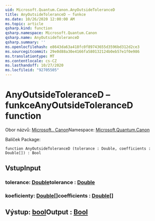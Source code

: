 ```yaml
---
uid: Microsoft.Quantum.Canon.AnyOutsideToleranceD
title: AnyOutsideToleranceD – funkce
ms.date: 10/26/2020 12:00:00 AM
ms.topic: article
qsharp.kind: function
qsharp.namespace: Microsoft.Quantum.Canon
qsharp.name: AnyOutsideToleranceD
qsharp.summary: ''
ms.openlocfilehash: e8643da63a418fc0f89743655d3596bd312d2ce3
ms.sourcegitcommit: 29e0d88a30e4166fa580132124b0eb57e1f0e986
ms.translationtype: MT
ms.contentlocale: cs-CZ
ms.lasthandoff: 10/27/2020
ms.locfileid: "92705505"
---
```

# <a name="anyoutsidetoleranced-function"></a><span data-ttu-id="b848e-102">AnyOutsideToleranceD – funkce</span><span class="sxs-lookup"><span data-stu-id="b848e-102">AnyOutsideToleranceD function</span></span>

<span data-ttu-id="b848e-103">Obor názvů: [Microsoft.. Canon](xref:Microsoft.Quantum.Canon)</span><span class="sxs-lookup"><span data-stu-id="b848e-103">Namespace: [Microsoft.Quantum.Canon](xref:Microsoft.Quantum.Canon)</span></span>

<span data-ttu-id="b848e-104">Balíček [](https://nuget.org/packages/)</span><span class="sxs-lookup"><span data-stu-id="b848e-104">Package: [](https://nuget.org/packages/)</span></span>




```qsharp
function AnyOutsideToleranceD (tolerance : Double, coefficients : Double[]) : Bool
```


## <a name="input"></a><span data-ttu-id="b848e-105">Vstup</span><span class="sxs-lookup"><span data-stu-id="b848e-105">Input</span></span>

### <a name="tolerance--double"></a><span data-ttu-id="b848e-106">tolerance: [Double](xref:microsoft.quantum.lang-ref.double)</span><span class="sxs-lookup"><span data-stu-id="b848e-106">tolerance : [Double](xref:microsoft.quantum.lang-ref.double)</span></span>




### <a name="coefficients--double"></a><span data-ttu-id="b848e-107">koeficienty: [Double](xref:microsoft.quantum.lang-ref.double)[]</span><span class="sxs-lookup"><span data-stu-id="b848e-107">coefficients : [Double](xref:microsoft.quantum.lang-ref.double)[]</span></span>





## <a name="output--bool"></a><span data-ttu-id="b848e-108">Výstup: [bool](xref:microsoft.quantum.lang-ref.bool)</span><span class="sxs-lookup"><span data-stu-id="b848e-108">Output : [Bool](xref:microsoft.quantum.lang-ref.bool)</span></span>

